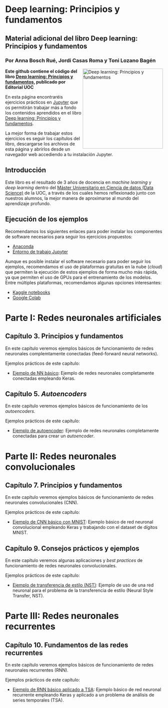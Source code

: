 # Deep learning: Principios y fundamentos
## Material adicional del libro **Deep learning: Principios y fundamentos**
### Por Anna Bosch Rué, Jordi Casas Roma y Toni Lozano Bagén

<a href="https://www.editorialuoc.cat/deep-learning"><img src="https://www.editorialuoc.cat/media/cache/05/16/0516c673ca010fe373fe5a92f0dfa068.jpg" alt="Deep learning: Principios y fundamentos" height="256px" align="right"></a>

**Este github contiene el código del libro [Deep learning: Principios y fundamentos](https://www.editorialuoc.cat/deep-learning), publicado por Editorial UOC**

En esta página encontraréis ejercicios prácticos en [Jupyter](http://jupyter.org/) que os permitirán trabajar más a fondo los contenidos aprendidos en el libro [Deep learning: Principios y fundamentos](https://www.editorialuoc.cat/deep-learning).

La mejor forma de trabajar estos ejercicios es seguir los capítulos del libro, descargarse los archivos de esta página y abrirlos desde un navegador web accediendo a tu instalación Jupyter.

## Introducción
Este libro es el resultado de 3 años de docencia en *machine learning* y *deep learning* dentro del [Máster Universitario en Ciencia de datos (Data Science)](https://estudios.uoc.edu/es/masters-universitarios/data-science/presentacion) de la UOC, a través de los cuales hemos reflexionado junto con nuestros alumnos, la mejor manera de aproximarse al mundo del aprendizaje profundo.

## Ejecución de los ejemplos
Recomendamos los siguientes enlaces para poder instalar los componentes de software necesarios para seguir los ejercicios propuestos:

- [Anaconda](https://www.anaconda.com/products/individual)
- [Entorno de trabajo Jupyter](http://jupyter.org/install.html)

Aunque es posible instalar el software necesario para poder seguir los ejemplos, recomendamos el uso de plataformas gratuitas en la nube (*cloud*) que permiten la ejecución de estos ejemplos de forma mucho más rápida, ya que permiten el uso de GPUs para el entrenamiento de los modelos. Entre múltiples plataformas, recomendamos algunas opciones interesantes:

- [Kaggle notebooks](https://www.kaggle.com/)
- [Google Colab](https://colab.research.google.com/)

# Parte I: Redes neuronales artificiales

## Capítulo 3. Principios y fundamentos
En este capítulo veremos ejemplos básicos de funcionamiento de redes neuronales complemtamente conectadas (feed-forward neural networks).

Ejemplos prácticos de este capítulo:

- [Ejemplo de NN básico](cap03/C03_E1_Ejemplo-NN.ipynb): Ejemplo de redes neuronales completamente conectadas empleando Keras.

## Capítulo 5. *Autoencoders*
En este capítulo veremos ejemplos básicos de funcionamiento de los *autoencoders*.

Ejemplos prácticos de este capítulo:

- [Ejemplo de autoencoder](cap05/C05_E1_Shallow-AutoEncoder.ipynb): Ejemplo de redes neuronales completamente conectadas para crear un *autoencoder*.

# Parte II: Redes neuronales convolucionales

## Capítulo 7. Principios y fundamentos
En este capítulo veremos ejemplos básicos de funcionamiento de redes neuronales convolucionales (CNN).

Ejemplos prácticos de este capítulo:

- [Ejemplo de CNN básico con MNIST](cap07/C07_E1_Ejemplo-CNN-MNIST-Keras.ipynb): Ejemplo básico de red neuronal convolucional empleando Keras y trabajando con el dataset de dígitos MNIST.

## Capítulo 9. Consejos prácticos y ejemplos
En este capítulo veremos algunas aplicaciones y *best practices* de funcionamiento de redes neuronales convolucionales.

Ejemplos prácticos de este capítulo:

- [Ejemplo de transferencia de estilo (NST)](cap09/C09_E1_Ejemplo-Neural-Style-Transfer.ipynb): Ejemplo de uso de una red neuronal para el problema de la transferencia de estilo (Neural Style Transfer, NST).

# Parte III: Redes neuronales recurrentes

## Capítulo 10. Fundamentos de las redes recurrentes
En este capítulo veremos ejemplos básicos de funcionamiento de redes neuronales recurrentes (RNN).

Ejemplos prácticos de este capítulo:

- [Ejemplo de RNN básico aplicado a TSA](cap10/C10_E1_Ejemplo-series-temporales-RNN.ipynb): Ejemplo básico de red neuronal recurrente empleando Keras y aplicado a un problema de análisis de series temporales (TSA).
